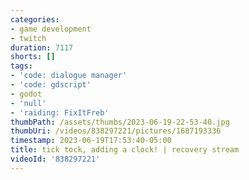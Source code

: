 ```yaml
---
categories:
- game development
- twitch
duration: 7117
shorts: []
tags:
- 'code: dialogue manager'
- 'code: gdscript'
- godot
- 'null'
- 'raiding: FixItFreb'
thumbPath: /assets/thumbs/2023-06-19-22-53-40.jpg
thumbUri: /videos/838297221/pictures/1687193336
timestamp: 2023-06-19T17:53:40-05:00
title: tick tock, adding a clock! | recovery stream
videoId: '838297221'
---
```

